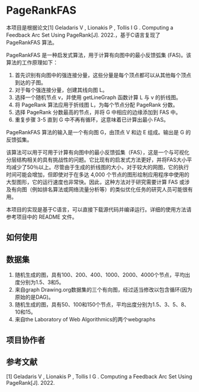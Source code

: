 # PageRankFAS

本项目是根据论文[1] Geladaris V ,  Lionakis P ,  Tollis I G . Computing a Feedback Arc Set Using PageRank[J].  2022.，基于C语言复现了 PageRankFAS 算法。

PageRankFAS 是一种启发式算法，用于计算有向图中的最小反馈弧集 (FAS)。该算法的工作原理如下：

1. 首先识别有向图中的强连接分量，这些分量是每个顶点都可以从其他每个顶点到达的子图。
2. 对于每个强连接分量，创建其线向图 L。
3. 选择一个随机节点 v，并使用 getLineGraph 函数计算 L 与 v 的折线图。
4. 将 PageRank 算法应用于折线图 L，为每个节点分配 PageRank 分数。
5. 选择 PageRank 分数最高的节点，并将 G 中相应的边缘添加到 FAS 中。
6. 重复步骤 3-5 直到 G 中不再有循环，这意味着已计算出最小 FAS。

PageRankFAS 算法的输入是一个有向图 G，由顶点 V 和边 E 组成。输出是 G 的反馈弧集。

该算法可以用于可用于计算有向图中的最小反馈弧集（FAS），这是一个与可视化分层结构相关的具有挑战性的问题。它比现有的启发式方法更好，并将FAS大小平均减少了50％以上。尽管由于生成的折线图的大小，对于较大的网图，它的执行时间可能会增加，但即使对于在多达 4,000 个节点的图形绘制应用程序中使用的大型图形，它的运行速度也非常快。因此，这种方法对于研究需要计算 FAS 或涉及有向图（例如排名算法或网络流量分析等）的类似优化任务的研究人员可能很有用。

本项目的实现是基于C语言，可以直接下载源代码并编译运行。详细的使用方法请参考项目中的 README 文件。

## 如何使用

## 数据集

1. 随机生成的图，具有100、200、400、1000、2000、4000个节点，平均出度分别为1.5、3和5。
2. 来自graph Drawing.org数据集的三个有向图，经过适当修改以包含循环(因为原始的是DAG)。
3. 随机生成的图，具有50、100和150个节点，平均出度分别为1.5、3、5、8、10和15。
4. 来自the Laboratory of Web Algorithmics的两个webgraphs

## 项目协作者

## 参考文献

[1] Geladaris V ,  Lionakis P ,  Tollis I G . Computing a Feedback Arc Set Using PageRank[J].  2022.
